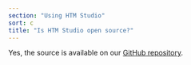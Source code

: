 ```yaml
---
section: "Using HTM Studio"
sort: c
title: "Is HTM Studio open source?"  
---
```


Yes, the source is available on our
[GitHub repository](https://github.com/numenta/numenta-apps/tree/master/unicorn).
